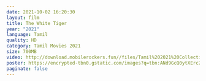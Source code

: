 ```yaml
---
date: 2021-10-02 16:20:30
layout: film
title: The White Tiger
year: "2021"
language: Tamil
quality: HD
category: Tamil Movies 2021
size: 700MB
video: http://download.mobilerockers.fun//files/Tamil%202021%20Collection/The%20White%20Tiger%20(2021)/The%20White%20Tiger%20(2021)%20Full%20Movies/The%20White%20Tiger%20(2021)%20HDRip/The%20White%20Tiger%20(2021)%20HDRip%20Single%20Part.mp4
poster: https://encrypted-tbn0.gstatic.com/images?q=tbn:ANd9GcQ0ytXErc2V867pxsKONjhNA6EkaGz8bs1Kzg&usqp=CAU
paginate: false
---
```

